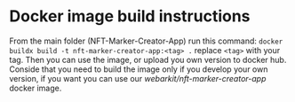 # Docker image build instructions

From the main folder (NFT-Marker-Creator-App) run this command: `docker buildx build -t nft-marker-creator-app:<tag> .`
replace `<tag>` with your tag.
Then you can use the image, or upload you own version to docker hub.
Conside that you need to build the image only if you develop your own version, if you want you can use our *webarkit/nft-marker-creator-app* docker image.